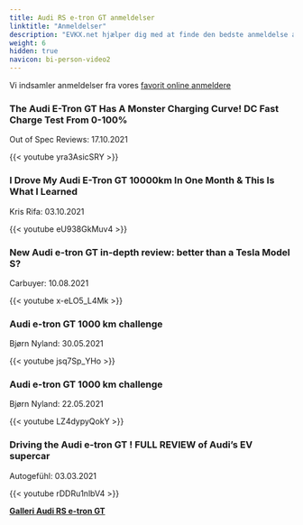 ```yaml
---
title: Audi RS e-tron GT anmeldelser
linktitle: "Anmeldelser"
description: "EVKX.net hjælper dig med at finde den bedste anmeldelse af denne model."
weight: 6
hidden: true
navicon: bi-person-video2
---
```

Vi indsamler anmeldelser fra vores [favorit online anmeldere](../../../../../guides/evreviewers/)

<div class="container text-center shadow p-2 pe-4 mb-5 bg-body-tertiary rounded border">
<h3>The Audi E-Tron GT Has A Monster Charging Curve! DC Fast Charge Test From 0-100%</h3>
<p>Out of Spec Reviews: 17.10.2021</p>

{{< youtube yra3AsicSRY >}}

</div>
<div class="container text-center shadow p-2 pe-4 mb-5 bg-body-tertiary rounded border">
<h3>I Drove My Audi E-Tron GT 10000km In One Month & This Is What I Learned</h3>
<p>Kris Rifa: 03.10.2021</p>

{{< youtube eU938GkMuv4 >}}

</div>
<div class="container text-center shadow p-2 pe-4 mb-5 bg-body-tertiary rounded border">
<h3>New Audi e-tron GT in-depth review: better than a Tesla Model S?</h3>
<p>Carbuyer: 10.08.2021</p>

{{< youtube x-eLO5_L4Mk >}}

</div>
<div class="container text-center shadow p-2 pe-4 mb-5 bg-body-tertiary rounded border">
<h3>Audi e-tron GT 1000 km challenge</h3>
<p>Bjørn Nyland: 30.05.2021</p>

{{< youtube jsq7Sp_YHo >}}

</div>
<div class="container text-center shadow p-2 pe-4 mb-5 bg-body-tertiary rounded border">
<h3>Audi e-tron GT 1000 km challenge</h3>
<p>Bjørn Nyland: 22.05.2021</p>

{{< youtube LZ4dypyQokY >}}

</div>
<div class="container text-center shadow p-2 pe-4 mb-5 bg-body-tertiary rounded border">
<h3>Driving the Audi e-tron GT ! FULL REVIEW of Audi’s EV supercar</h3>
<p>Autogefühl: 03.03.2021</p>

{{< youtube rDDRu1nlbV4 >}}

</div>
<div class="mt-3 mb-3">
<a href="../gallery/" class="text-decoration-none text-black">
<strong><i class="bi-arrow-left"></i>Galleri  </strong>
</a>
<a href="../" class="text-decoration-none text-black float-end">
<strong>Audi RS e-tron GT <i class="bi-arrow-right"></i></strong>
</a>
</div>
